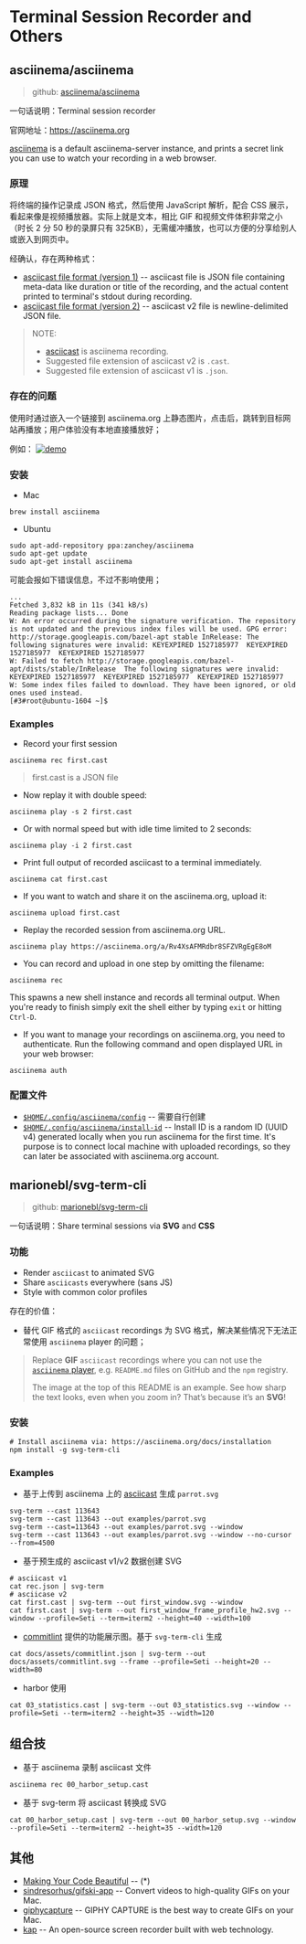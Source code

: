 # Terminal Session Recorder and Others

## asciinema/asciinema

> github: [asciinema/asciinema](https://github.com/asciinema/asciinema)

一句话说明：Terminal session recorder

官网地址：https://asciinema.org

[asciinema](https://asciinema.org) is a default asciinema-server instance, and prints a secret link you can use to watch your recording in a web browser.

### 原理

将终端的操作记录成 JSON 格式，然后使用 JavaScript 解析，配合 CSS 展示，看起来像是视频播放器。实际上就是文本，相比 GIF 和视频文件体积非常之小（时长 2 分 50 秒的录屏只有 325KB），无需缓冲播放，也可以方便的分享给别人或嵌入到网页中。

经确认，存在两种格式：

- [asciicast file format (version 1)](https://github.com/asciinema/asciinema/blob/master/doc/asciicast-v1.md) -- asciicast file is JSON file containing meta-data like duration or title of the recording, and the actual content printed to terminal's stdout during recording.
- [asciicast file format (version 2)](https://github.com/asciinema/asciinema/blob/master/doc/asciicast-v2.md)  -- asciicast v2 file is newline-delimited JSON file.

> NOTE:
>
> - [asciicast](https://github.com/asciinema/asciinema/blob/master/doc/asciicast-v1.md) is asciinema recording.
> - Suggested file extension of asciicast v2 is `.cast`.
> - Suggested file extension of asciicast v1 is `.json`.

### 存在的问题

使用时通过嵌入一个链接到 asciinema.org 上静态图片，点击后，跳转到目标网站再播放；用户体验没有本地直接播放好；

例如：
[![demo](https://asciinema.org/a/113463.png)](https://asciinema.org/a/113463?autoplay=1)

### 安装

- Mac

```
brew install asciinema
```

- Ubuntu

```
sudo apt-add-repository ppa:zanchey/asciinema
sudo apt-get update
sudo apt-get install asciinema
```

可能会报如下错误信息，不过不影响使用；

```
...
Fetched 3,832 kB in 11s (341 kB/s)
Reading package lists... Done
W: An error occurred during the signature verification. The repository is not updated and the previous index files will be used. GPG error: http://storage.googleapis.com/bazel-apt stable InRelease: The following signatures were invalid: KEYEXPIRED 1527185977  KEYEXPIRED 1527185977  KEYEXPIRED 1527185977
W: Failed to fetch http://storage.googleapis.com/bazel-apt/dists/stable/InRelease  The following signatures were invalid: KEYEXPIRED 1527185977  KEYEXPIRED 1527185977  KEYEXPIRED 1527185977
W: Some index files failed to download. They have been ignored, or old ones used instead.
[#3#root@ubuntu-1604 ~]$
```


### Examples

- Record your first session

```
asciinema rec first.cast
```

> first.cast is a JSON file

- Now replay it with double speed:

```
asciinema play -s 2 first.cast
```

- Or with normal speed but with idle time limited to 2 seconds:

```
asciinema play -i 2 first.cast
```

- Print full output of recorded asciicast to a terminal immediately.

```
asciinema cat first.cast
```

- If you want to watch and share it on the asciinema.org, upload it:

```
asciinema upload first.cast
```

- Replay the recorded session from asciinema.org URL.

```
asciinema play https://asciinema.org/a/Rv4XsAFMRdbr8SFZVRgEgE8oM
```

- You can record and upload in one step by omitting the filename:

```
asciinema rec
```

This spawns a new shell instance and records all terminal output. When you're ready to finish simply exit the shell either by typing `exit` or hitting `Ctrl-D`.

- If you want to manage your recordings on asciinema.org, you need to authenticate. Run the following command and open displayed URL in your web browser:

```
asciinema auth
```

### 配置文件

- [`$HOME/.config/asciinema/config`](https://github.com/asciinema/asciinema#configuration-file) -- 需要自行创建
- [`$HOME/.config/asciinema/install-id`](https://github.com/asciinema/asciinema#auth) -- Install ID is a random ID (UUID v4) generated locally when you run asciinema for the first time. It's purpose is to connect local machine with uploaded recordings, so they can later be associated with asciinema.org account.


## marionebl/svg-term-cli

> github: [marionebl/svg-term-cli](https://github.com/marionebl/svg-term-cli)

一句话说明：Share terminal sessions via **SVG** and **CSS**

### 功能

- Render `asciicast` to animated SVG
- Share `asciicasts` everywhere (sans JS)
- Style with common color profiles

存在的价值：

- 替代 GIF 格式的 `asciicast` recordings 为 SVG 格式，解决某些情况下无法正常使用 `asciinema` player 的问题；

> Replace **GIF** `asciicast` recordings where you can not use the [`asciinema` player](https://asciinema.org/), e.g. `README.md` files on GitHub and the `npm` registry.
>
> The image at the top of this README is an example. See how sharp the text looks, even when you zoom in? That’s because it’s an **SVG**!

### 安装

```
# Install asciinema via: https://asciinema.org/docs/installation
npm install -g svg-term-cli
```

### Examples

- 基于上传到 asciinema 上的 [asciicast](https://asciinema.org/a/113643) 生成 `parrot.svg`

```
svg-term --cast 113643
svg-term --cast 113643 --out examples/parrot.svg
svg-term --cast=113643 --out examples/parrot.svg --window
svg-term --cast 113643 --out examples/parrot.svg --window --no-cursor --from=4500
```

- 基于预生成的 asciicast v1/v2 数据创建 SVG

```
# asciicast v1
cat rec.json | svg-term
# asciicase v2
cat first.cast | svg-term --out first_window.svg --window
cat first.cast | svg-term --out first_window_frame_profile_hw2.svg --window --profile=Seti --term=iterm2 --height=40 --width=100
```

- [commitlint](https://github.com/marionebl/commitlint) 提供的功能展示图。基于 `svg-term-cli` 生成

```
cat docs/assets/commitlint.json | svg-term --out docs/assets/commitlint.svg --frame --profile=Seti --height=20 --width=80
```

- harbor 使用

```
cat 03_statistics.cast | svg-term --out 03_statistics.svg --window --profile=Seti --term=iterm2 --height=35 --width=120
```

## 组合技

- 基于 asciinema 录制 asciicast 文件


```
asciinema rec 00_harbor_setup.cast
```

- 基于 svg-term 将 asciicast 转换成 SVG

```
cat 00_harbor_setup.cast | svg-term --out 00_harbor_setup.svg --window --profile=Seti --term=iterm2 --height=35 --width=120
```


## 其他

- [Making Your Code Beautiful](https://hackernoon.com/presenting-your-code-beautifully-fdbab9e6fb68) -- (*)
- [sindresorhus/gifski-app](https://github.com/sindresorhus/gifski-app) -- Convert videos to high-quality GIFs on your Mac.
- [giphycapture](https://giphy.com/apps/giphycapture) -- GIPHY CAPTURE is the best way to create GIFs on your Mac.
- [kap](https://getkap.co/) -- An open-source screen recorder built with web technology.

